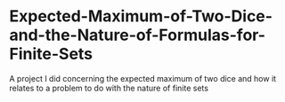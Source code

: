 # Expected-Maximum-of-Two-Dice-and-the-Nature-of-Formulas-for-Finite-Sets
A project I did concerning the expected maximum of two dice and how it relates to a problem to do with the nature of finite sets
